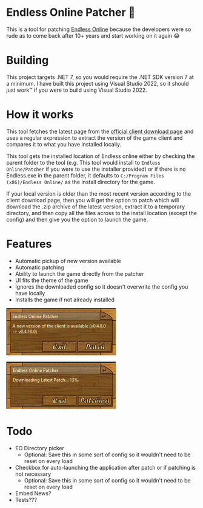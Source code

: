 # Endless Online Patcher 🌙

This is a tool for patching [Endless Online](https://endless-online.com) because the developers were so rude as to come back after 10+ years and start working on it again 😂

# Building

This project targets .NET 7, so you would require the .NET SDK version 7 at a minimum. I have built this project using Visual Studio 2022, so it should just work™️ if you were to build using Visual Studio 2022.

# How it works

This tool fetches the latest page from the [official client download page](https://www.endless-online.com/client/download.html) and uses a regular expression to extract the version of the game client and compares it to what you have installed locally. 

This tool gets the installed location of Endless online either by checking the parent folder to the tool (e.g. This tool would install to `Endless Online/Patcher` if you were to use the installer provided) or if there is no Endless.exe in the parent folder, it defaults to `C:/Program Files (x86)/Endless Online/` as the install directory for the game.

If your local version is older than the most recent version according to the client download page, then you will get the option to patch which will download the .zip archive of the latest version, extract it to a temporary directory, and then copy all the files across to the install location (except the config) and then give you the option to launch the game.

# Features

* Automatic pickup of new version available
* Automatic patching
* Ability to launch the game directly from the patcher
* UI fits the theme of the game
* Ignores the downloaded config so it doesn't overwrite the config you have locally
* Installs the game if not already installed

![New Version Available](./docs/img/new_version.png)

![Patching](./docs/img/patching.png)

# Todo
* EO Directory picker
    * Optional: Save this in some sort of config so it wouldn't need to be reset on every load
* Checkbox for auto-launching the application after patch or if patching is not necessary 
    * Optional: Save this in some sort of config so it wouldn't need to be reset on every load
* Embed News?
* Tests???
